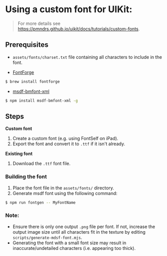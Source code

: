 # Using a custom font for UIKit:
> For more details see https://pmndrs.github.io/uikit/docs/tutorials/custom-fonts.

## Prerequisites

- `assets/fonts/charset.txt` file containing all characters to include in the font.

- [FontForge](https://github.com/fontforge/fontforge)

```bash
$ brew install fontforge
```

- [msdf-bmfont-xml](https://github.com/soimy/msdf-bmfont-xml)

```bash
$ npm install msdf-bmfont-xml -g
```

## Steps

**Custom font**
1) Create a custom font (e.g. using FontSelf on iPad).
2) Export the font and convert it to `.ttf` if it isn't already.

**Existing font**
1) Download the `.ttf` font file.

### Building the font
1) Place the font file in the `assets/fonts/` directory.
2) Generate msdf font using the following command:

```bash
$ npm run fontgen -- MyFontName
```

### Note:
- Ensure there is only one output `.png` file per font. If not, increase the output image size until all characters fit in the texture by editing `scripts/generate-mdsf-font.mjs`.
- Generating the font with a small font size may result in inaccurate/undetailed characters (i.e. appearing too thick).